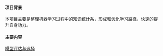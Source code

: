 #### 项目背景
本项目主要是整理机器学习过程中的知识统计系，形成和优化学习路径，快速的提升自身功力。

#### 主要内容

[模型评估与选择](./basic/1%20%E6%A8%A1%E5%9E%8B%E8%AF%84%E4%BC%B0%E4%B8%8E%E9%80%89%E6%8B%A9.md)
